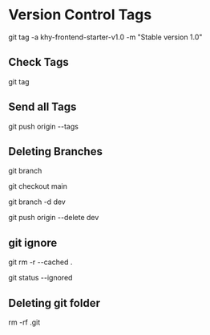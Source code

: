 # Version Control Tags

git tag -a khy-frontend-starter-v1.0 -m "Stable version 1.0"

## Check Tags

git tag

## Send all Tags

git push origin --tags

## Deleting Branches

<!-- show available branches -->
git branch  

 <!-- move to main -->
git checkout main

<!-- delete branch locally -->
git branch -d dev

<!-- delete branch on github -->
git push origin --delete dev

## git ignore
<!-- clear Git’s index and re-track only what should be tracked (per your .gitignore) after git init-->
git rm -r --cached .

<!-- see all currently tracked files -->
git status --ignored

## Deleting git folder

<!-- delete git folder -->
rm -rf .git
